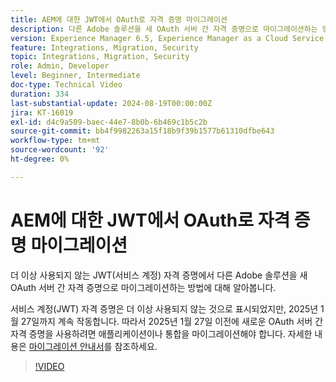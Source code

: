 ```yaml
---
title: AEM에 대한 JWT에서 OAuth로 자격 증명 마이그레이션
description: 다른 Adobe 솔루션을 새 OAuth 서버 간 자격 증명으로 마이그레이션하는 방법에 대해 알아봅니다.
version: Experience Manager 6.5, Experience Manager as a Cloud Service
feature: Integrations, Migration, Security
topic: Integrations, Migration, Security
role: Admin, Developer
level: Beginner, Intermediate
doc-type: Technical Video
duration: 334
last-substantial-update: 2024-08-19T00:00:00Z
jira: KT-16019
exl-id: d4c9a509-baec-44e7-8b0b-6b469c1b5c2b
source-git-commit: bb4f9982263a15f18b9f39b1577b61310dfbe643
workflow-type: tm+mt
source-wordcount: '92'
ht-degree: 0%

---
```


# AEM에 대한 JWT에서 OAuth로 자격 증명 마이그레이션

더 이상 사용되지 않는 JWT(서비스 계정) 자격 증명에서 다른 Adobe 솔루션을 새 OAuth 서버 간 자격 증명으로 마이그레이션하는 방법에 대해 알아봅니다.

서비스 계정(JWT) 자격 증명은 더 이상 사용되지 않는 것으로 표시되었지만, 2025년 1월 27일까지 계속 작동합니다. 따라서 2025년 1월 27일 이전에 새로운 OAuth 서버 간 자격 증명을 사용하려면 애플리케이션이나 통합을 마이그레이션해야 합니다. 자세한 내용은 [마이그레이션 안내서](https://developer.adobe.com/developer-console/docs/guides/authentication/ServerToServerAuthentication/migration)를 참조하세요.


>[!VIDEO](https://video.tv.adobe.com/v/3432960/?learn=on)
